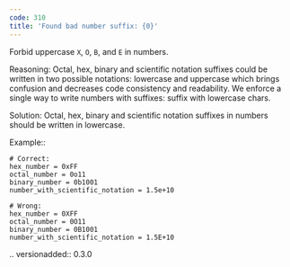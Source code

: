```yaml
---
code: 310
title: 'Found bad number suffix: {0}'
---
```



Forbid uppercase ``X``, ``O``, ``B``, and ``E`` in numbers.

Reasoning:
    Octal, hex, binary and scientific notation suffixes could
    be written in two possible notations: lowercase and uppercase
    which brings confusion and decreases code consistency and readability.
    We enforce a single way to write numbers with suffixes:
    suffix with lowercase chars.

Solution:
    Octal, hex, binary and scientific notation suffixes in numbers
    should be written in lowercase.

Example::

    # Correct:
    hex_number = 0xFF
    octal_number = 0o11
    binary_number = 0b1001
    number_with_scientific_notation = 1.5e+10

    # Wrong:
    hex_number = 0XFF
    octal_number = 0O11
    binary_number = 0B1001
    number_with_scientific_notation = 1.5E+10

.. versionadded:: 0.3.0